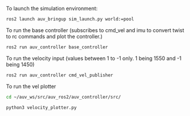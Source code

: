 To launch the simulation environment:

```bash
ros2 launch auv_bringup sim_launch.py world:=pool
```

To run the base controller (subscribes to cmd_vel and imu to convert twist to rc commands and plot the controller.)
```bash
ros2 run auv_controller base_controller
```

To run the velocity input (values between 1 to -1 only. 1 being 1550 and -1 being 1450)
```bash
ros2 run auv_controller cmd_vel_publisher
```


To run the vel plotter

```bash
cd ~/auv_ws/src/auv_ros2/auv_controller/src/

python3 velocity_plotter.py
```